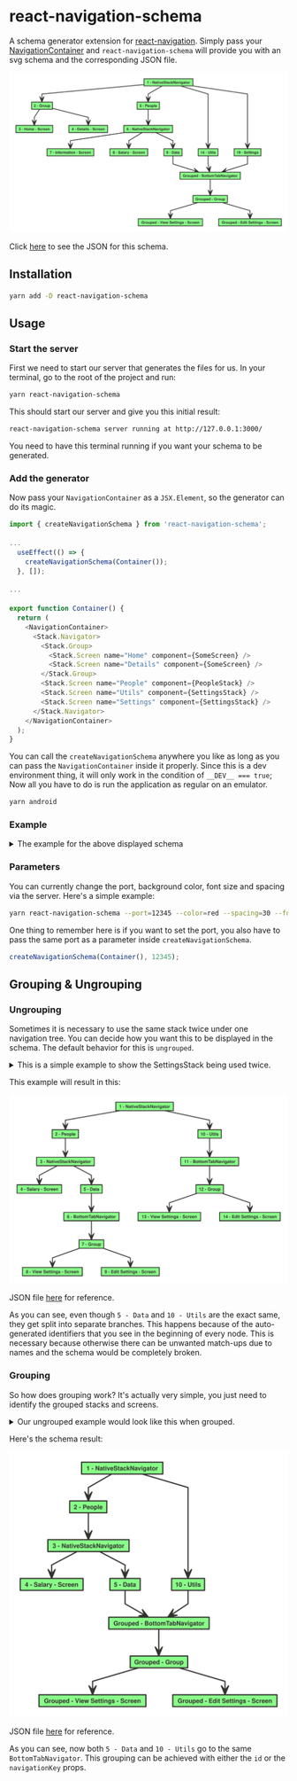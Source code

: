 # react-navigation-schema
A schema generator extension for [react-navigation](https://github.com/react-navigation/react-navigation). Simply pass your [NavigationContainer](https://reactnavigation.org/docs/navigation-container/) and `react-navigation-schema` will provide you with an svg schema and the corresponding JSON file.

<img src="./assets/main/react-navigation-schema.svg">

Click [here](https://github.com/dbilgin/react-navigation-schema/blob/master/assets/main/react-navigation-schema.json) to see the JSON for this schema.


## Installation

```bash
yarn add -D react-navigation-schema
```

## Usage

### Start the server

First we need to start our server that generates the files for us. In your terminal, go to the root of the project and run:

```bash
yarn react-navigation-schema
```

This should start our server and give you this initial result:

```bash
react-navigation-schema server running at http://127.0.0.1:3000/
```

You need to have this terminal running if you want your schema to be generated.

### Add the generator

Now pass your `NavigationContainer` as a `JSX.Element`, so the generator can do its magic.

```js
import { createNavigationSchema } from 'react-navigation-schema';

...
  useEffect(() => {
    createNavigationSchema(Container());
  }, []);

...

export function Container() {
  return (
    <NavigationContainer>
      <Stack.Navigator>
        <Stack.Group>
          <Stack.Screen name="Home" component={SomeScreen} />
          <Stack.Screen name="Details" component={SomeScreen} />
        </Stack.Group>
        <Stack.Screen name="People" component={PeopleStack} />
        <Stack.Screen name="Utils" component={SettingsStack} />
        <Stack.Screen name="Settings" component={SettingsStack} />
      </Stack.Navigator>
    </NavigationContainer>
  );
}
```

You can call the `createNavigationSchema` anywhere you like as long as you can pass the `NavigationContainer` inside it properly. Since this is a dev environment thing, it will only work in the condition of `__DEV__ === true`;
Now all you have to do is run the application as regular on an emulator.

```bash
yarn android
```

### Example

<details>
  <summary>The example for the above displayed schema</summary>

```js
import React, { useEffect } from 'react';
import type { Node } from 'react';
import { NavigationContainer } from '@react-navigation/native';
import { createNativeStackNavigator } from '@react-navigation/native-stack';
import SomeScreen from './screens/SomeScreen';
import PeopleStack from './screens/PeopleStack';
import SettingsStack from './screens/SettingsStack';
import { createNavigationSchema } from 'react-navigation-schema';

const MainStack = createNativeStackNavigator();
const People = createNativeStackNavigator();
const Tab = createBottomTabNavigator();

const App: () => Node = () => {
  useEffect(() => {
    createNavigationSchema(Container());
  }, []);

  return <Container />;
};

export default App;

export function Container() {
  return (
    <NavigationContainer>
      <MainStack.Navigator>
        <MainStack.Group>
          <MainStack.Screen name='Home' component={SomeScreen} />
          <MainStack.Screen name='Details' component={SomeScreen} />
        </MainStack.Group>
        <MainStack.Screen name='People' component={PeopleStack} />
        <MainStack.Screen name='Utils' component={SettingsStack} />
        <MainStack.Screen name='Settings' component={SettingsStack} />
      </MainStack.Navigator>
    </NavigationContainer>
  );
}

function PeopleStack() {
  return (
    <People.Navigator>
      <People.Screen name='Information' component={SomeScreen} />
      <People.Screen name='Salary' component={SomeScreen} />
      <People.Screen name='Data' component={SettingsStack} />
    </People.Navigator>
  );
}

function SettingsStack() {
  return (
    <Tab.Navigator id='Grouped'>
      <Tab.Group navigationKey='Grouped'>
        <Tab.Screen navigationKey='Grouped' name='View Settings' component={SomeScreen} />
        <Tab.Screen navigationKey='Grouped' name='Edit Settings' component={SomeScreen} />
      </Tab.Group>
    </Tab.Navigator>
  );
}

```
</details>

### Parameters

You can currently change the port, background color, font size and spacing via the server. Here's a simple example:

```bash
yarn react-navigation-schema --port=12345 --color=red --spacing=30 --fontSize=12
```

One thing to remember here is if you want to set the port, you also have to pass the same port as a parameter inside `createNavigationSchema`.

```js
createNavigationSchema(Container(), 12345);
```

## Grouping & Ungrouping

### Ungrouping

Sometimes it is necessary to use the same stack twice under one navigation tree. You can decide how you want this to be displayed in the schema. The default behavior for this is `ungrouped`.

<details>
  <summary>This is a simple example to show the SettingsStack being used twice.</summary>

```js
export function Container() {
  return (
    <NavigationContainer>
      <Stack.Navigator>
        <Stack.Screen name="People" component={PeopleStack} />
        <Stack.Screen name="Utils" component={SettingsStack} />
      </Stack.Navigator>
    </NavigationContainer>
  );
}

function PeopleStack() {
  return (
    <People.Navigator>
      <People.Screen name="Salary" component={SomeScreen} />
      <People.Screen name="Data" component={SettingsStack} />
    </People.Navigator>
  );
}

function SettingsStack() {
  return (
    <Tab.Navigator>
      <Tab.Group>
        <Tab.Screen name="View Settings" component={SomeScreen} />
        <Tab.Screen name="Edit Settings" component={SomeScreen} />
      </Tab.Group>
    </Tab.Navigator>
  );
}
```
</details>

This example will result in this:

<img src="./assets/ungrouped/react-navigation-schema.svg">

JSON file [here](https://github.com/dbilgin/react-navigation-schema/blob/master/assets/ungrouped/react-navigation-schema.json) for reference.

As you can see, even though `5 - Data` and `10 - Utils` are the exact same, they get split into separate branches. This happens because of the auto-generated identifiers that you see in the beginning of every node. This is necessary because otherwise there can be unwanted match-ups due to names and the schema would be completely broken.

### Grouping

So how does grouping work? It's actually very simple, you just need to identify the grouped stacks and screens.

<details>
  <summary>Our ungrouped example would look like this when grouped.</summary>

```js
export function NavCon() {
  return (
    <NavigationContainer>
      <Stack.Navigator>
        <Stack.Screen name="People" component={PeopleStack} />
        <Stack.Screen name="Utils" component={SettingsStack} />
      </Stack.Navigator>
    </NavigationContainer>
  );
}

function PeopleStack() {
  return (
    <People.Navigator>
      <People.Screen name="Salary" component={SomeScreen} />
      <People.Screen name="Data" component={SettingsStack} />
    </People.Navigator>
  );
}

function SettingsStack() {
  return (
    <Tab.Navigator id="Grouped">
      <Tab.Group navigationKey="Grouped">
        <Tab.Screen
          navigationKey="Grouped"
          name="View Settings"
          component={SomeScreen}
        />
        <Tab.Screen
          navigationKey="Grouped"
          name="Edit Settings"
          component={SomeScreen}
        />
      </Tab.Group>
    </Tab.Navigator>
  );
}
```
</details>

Here's the schema result:

<img src="./assets/grouped/react-navigation-schema.svg">

JSON file [here](https://github.com/dbilgin/react-navigation-schema/blob/master/assets/grouped/react-navigation-schema.json) for reference.

As you can see, now both `5 - Data` and `10 - Utils` go to the same `BottomTabNavigator`. This grouping can be achieved with either the `id` or the `navigationKey` props.
